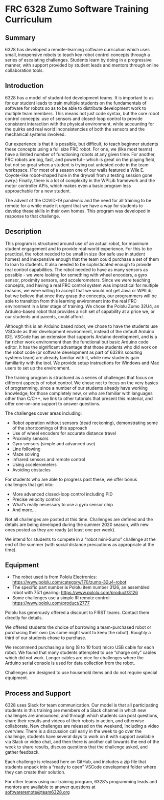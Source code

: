 # FRC 6328 Zumo Software Training Curriculum

## Summary

6328 has developed a remote-learning software curriculum which uses small, inexpensive robots to teach key robot control concepts through a series of escalating challenges. Students learn by doing in a progressive manner, with support provided by student leads and mentors through online collaboration tools.

## Introduction

6328 has a model of student-led development teams. It is important to us for our student leads to train multiple students on the fundamentals of software for robots so as to be able to distribute development work to multiple team members. This means not just code syntax, but the core robot control concepts: use of sensors and closed-loop control to provide consistent interaction with the physical environment, while accounting for the quirks and real world inconsistencies of both the sensors and the mechanical systems involved.

Our experience is that it is possible, but difficult, to teach beginner students these concepts using a full size FRC robot. For one, we (like most teams) have a limited number of functioning robots at any given time. For another, FRC robots are big, fast, and powerful - which is great on the playing field, but not so great when a student is trying out untested code in the team workspace. (For most of a season one of our walls featured a Wile E. Coyote-like robot-shaped hole in the drywall from a testing session gone awry.)  Finally, there is a lot of complexity in the WPILib framework and the motor controller APIs, which makes even a basic program less approachable for a new student.

The advent of the COVID-19 pandemic and the need for all training to be remote for a while made it urgent that we have a way for students to develop these skills in their own homes. This program was developed in response to that challenge.

## Description

This program is structured around use of an actual robot, for maximum student engagement and to provide real-world experience. For this to be practical, the robot needed to be small in size (for safe use in student homes) and inexpensive enough that the team could purchase a set of them to loan to students. It also needed to be sophisticated enough to provide real control capabilities. The robot needed to have as many sensors as possible - we were looking for something with wheel encoders, a gyro sensor, proximity sensors, and accelerometers. Since we were teaching concepts, and having a real FRC control system was impractical for multiple reasons, we were willing to accept that we would not get Java or WPILib; but we believe that once they grasp the concepts, our programmers will be able to transition from this learning environment into the real FRC environment in a later stage of training. We chose the Pololu Zumo 32U4, an Arduino-based robot that provides a rich set of capability at a price we, or our students and parents, could afford.

Although this is an Arduino based robot, we chose to have the students use VSCode as their development environment, instead of the default Arduino IDE. VSCode has an extension that supports Arduino development, and is a far richer work environment than the functional but basic Arduino code editor. It has the significant advantage that those students who did work on the robot code (or software development as part of 6328’s scouting systems team) are already familiar with it, while new students gain familiarity with the tool. We provide setup instructions for Windows and Mac users to set up the environment.

The training program is structured as a series of challenges that focus on different aspects of robot control. We chose not to focus on the very basics of programming, since a number of our students already have working knowledge; for those completely new, or who are familiar with languages other than C/C++, we link to other tutorials that present this material, and offer one-on-one support to answer questions.

The challenges cover areas including:
* Robot operation without sensors (dead reckoning), demonstrating some of the shortcomings of this approach
* Use of wheel encoders for accurate distance travel
* Proximity sensors
* Gyro sensors (simple and advanced use)
* Line following 
* Maze solving
* Infrared sensors and remote control
* Using accelerometers
* Avoiding obstacles

For students who are able to progress past these, we offer bonus challenges that get into:
* More advanced closed-loop control including PID 
* Precise velocity control
* What’s really necessary to use a gyro sensor chip
* And more…

Not all challenges are posted at this time. Challenges are defined and the details are being developed during the summer 2020 season, with new ones posted as they are ready (at least one per week).

We intend for students to compete in a “robot mini-Sumo” challenge at the end of the summer (with social distance precautions as appropriate at the time).

## Equipment

* The robot used is from Pololu Electronics: https://www.pololu.com/category/170/zumo-32u4-robot
* The specific part number is Pololu item number 3126, an assembled robot with 75:1 gearing: https://www.pololu.com/product/3126
* Some challenges use a simple IR remote control: https://www.pololu.com/product/2777

Pololu has generously offered a discount to FIRST teams. Contact them directly for details.

We offered students the choice of borrowing a team-purchased robot or purchasing their own (as some might want to keep the robot). Roughly a third of our students chose to purchase.

We recommend purchasing a long (8 to 10 foot) micro USB cable for each robot. We found that many students attempted to use “charge only” cables which did not work. Longer cables are nice for challenges where the Arduino serial console is used for data collection from the robot.

Challenges are designed to use household items and do not require special equipment.

## Process and Support

6328 uses Slack for team communication. Our model is that all participating students in this training are members of a Slack channel in which new challenges are announced, and through which students can post questions, share their results and videos of their robots in action, and otherwise collaborate. New challenges are released on the weekend, including a video overview. There is a discussion call early in the week to go over the challenge, students have several days to work on it with support available via Slack or video chat, and then there is another call towards the end of the week to share results, discuss questions that the challenge asked, and gather feedback.

Each challenge is released here on GitHub, and includes a zip file that students unpack into a “ready to open” VSCode development folder where they can create their solution.

For other teams using our training program, 6328’s programming leads and mentors are available to answer questions at softwareremote@team6328.org
